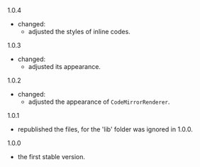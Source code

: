 1.0.4
- changed:
  - adjusted the styles of inline codes.

1.0.3
- changed:
  - adjusted its appearance.

1.0.2
- changed:
  - adjusted the appearance of `CodeMirrorRenderer`.

1.0.1
- republished the files, for the 'lib' folder was ignored in 1.0.0.

1.0.0
- the first stable version.